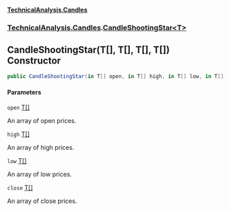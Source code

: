 #### [TechnicalAnalysis.Candles](TechnicalAnalysis.Candles.md 'TechnicalAnalysis.Candles')
### [TechnicalAnalysis.Candles](TechnicalAnalysis.Candles.md#TechnicalAnalysis.Candles 'TechnicalAnalysis.Candles').[CandleShootingStar&lt;T&gt;](CandleShootingStar_T_.md 'TechnicalAnalysis.Candles.CandleShootingStar<T>')

## CandleShootingStar(T[], T[], T[], T[]) Constructor

```csharp
public CandleShootingStar(in T[] open, in T[] high, in T[] low, in T[] close);
```
#### Parameters

<a name='TechnicalAnalysis.Candles.CandleShootingStar_T_.CandleShootingStar(T[],T[],T[],T[]).open'></a>

`open` [T](CandleShootingStar_T_.md#TechnicalAnalysis.Candles.CandleShootingStar_T_.T 'TechnicalAnalysis.Candles.CandleShootingStar<T>.T')[[]](https://docs.microsoft.com/en-us/dotnet/api/System.Array 'System.Array')

An array of open prices.

<a name='TechnicalAnalysis.Candles.CandleShootingStar_T_.CandleShootingStar(T[],T[],T[],T[]).high'></a>

`high` [T](CandleShootingStar_T_.md#TechnicalAnalysis.Candles.CandleShootingStar_T_.T 'TechnicalAnalysis.Candles.CandleShootingStar<T>.T')[[]](https://docs.microsoft.com/en-us/dotnet/api/System.Array 'System.Array')

An array of high prices.

<a name='TechnicalAnalysis.Candles.CandleShootingStar_T_.CandleShootingStar(T[],T[],T[],T[]).low'></a>

`low` [T](CandleShootingStar_T_.md#TechnicalAnalysis.Candles.CandleShootingStar_T_.T 'TechnicalAnalysis.Candles.CandleShootingStar<T>.T')[[]](https://docs.microsoft.com/en-us/dotnet/api/System.Array 'System.Array')

An array of low prices.

<a name='TechnicalAnalysis.Candles.CandleShootingStar_T_.CandleShootingStar(T[],T[],T[],T[]).close'></a>

`close` [T](CandleShootingStar_T_.md#TechnicalAnalysis.Candles.CandleShootingStar_T_.T 'TechnicalAnalysis.Candles.CandleShootingStar<T>.T')[[]](https://docs.microsoft.com/en-us/dotnet/api/System.Array 'System.Array')

An array of close prices.